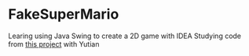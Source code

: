 # FakeSuperMario

Learing using Java Swing to create a 2D game with IDEA
Studying code from [this project](https://github.com/a641324093/SuperMario) with Yutian
